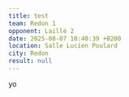 ```yaml
---
title: test
team: Redon 1
opponent: Laillé 2
date: 2025-08-07 10:40:39 +0200
location: Salle Lucien Poulard
city: Redon
result: null
---
```

yo

